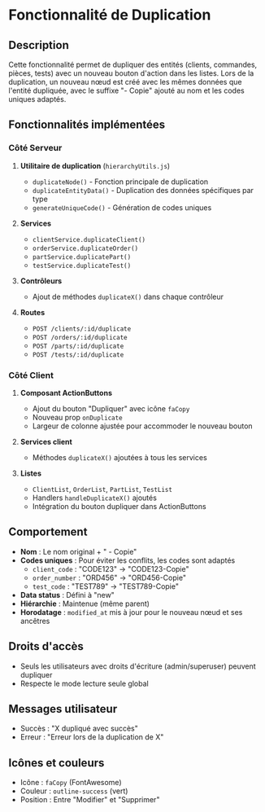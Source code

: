 # Fonctionnalité de Duplication

## Description
Cette fonctionnalité permet de dupliquer des entités (clients, commandes, pièces, tests) avec un nouveau bouton d'action dans les listes. Lors de la duplication, un nouveau nœud est créé avec les mêmes données que l'entité dupliquée, avec le suffixe "- Copie" ajouté au nom et les codes uniques adaptés.

## Fonctionnalités implémentées

### Côté Serveur
1. **Utilitaire de duplication** (`hierarchyUtils.js`)
   - `duplicateNode()` - Fonction principale de duplication
   - `duplicateEntityData()` - Duplication des données spécifiques par type
   - `generateUniqueCode()` - Génération de codes uniques

2. **Services**
   - `clientService.duplicateClient()`
   - `orderService.duplicateOrder()`
   - `partService.duplicatePart()`
   - `testService.duplicateTest()`

3. **Contrôleurs**
   - Ajout de méthodes `duplicateX()` dans chaque contrôleur

4. **Routes**
   - `POST /clients/:id/duplicate`
   - `POST /orders/:id/duplicate`
   - `POST /parts/:id/duplicate`
   - `POST /tests/:id/duplicate`

### Côté Client
1. **Composant ActionButtons**
   - Ajout du bouton "Dupliquer" avec icône `faCopy`
   - Nouveau prop `onDuplicate`
   - Largeur de colonne ajustée pour accommoder le nouveau bouton

2. **Services client**
   - Méthodes `duplicateX()` ajoutées à tous les services

3. **Listes**
   - `ClientList`, `OrderList`, `PartList`, `TestList`
   - Handlers `handleDuplicateX()` ajoutés
   - Intégration du bouton dupliquer dans ActionButtons

## Comportement
- **Nom** : Le nom original + " - Copie"
- **Codes uniques** : Pour éviter les conflits, les codes sont adaptés
  - `client_code` : "CODE123" → "CODE123-Copie"
  - `order_number` : "ORD456" → "ORD456-Copie"
  - `test_code` : "TEST789" → "TEST789-Copie"
- **Data status** : Défini à "new"
- **Hiérarchie** : Maintenue (même parent)
- **Horodatage** : `modified_at` mis à jour pour le nouveau nœud et ses ancêtres

## Droits d'accès
- Seuls les utilisateurs avec droits d'écriture (admin/superuser) peuvent dupliquer
- Respecte le mode lecture seule global

## Messages utilisateur
- Succès : "X dupliqué avec succès"
- Erreur : "Erreur lors de la duplication de X"

## Icônes et couleurs
- Icône : `faCopy` (FontAwesome)
- Couleur : `outline-success` (vert)
- Position : Entre "Modifier" et "Supprimer"
